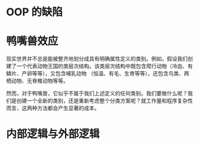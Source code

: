 # OOP 的缺陷

# 鸭嘴兽效应

现实世界并不总是能被整齐地划分成具有明确属性定义的类别。例如，假设我们创建了一个代表动物王国的类层次结构。该类层次结构中既包含爬行动物（冷血、有鳞片、产卵等等），又包含哺乳动物 （恒温、有毛、生育等等），还包含鸟类、两栖动物、无脊椎动物等等。

然而，对于鸭嘴兽，它似乎不属于我们上述定义的任何类别。我们要做什么呢？我们是创建一个全新的类别，还是重新考虑整个分类方案呢？就工作量和程序复杂性而言，这两种方法都会产生显著的成本。

# 内部逻辑与外部逻辑

